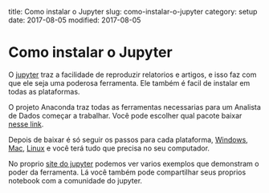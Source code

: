 title: Como instalar o Jupyter
slug: como-instalar-o-jupyter
category: setup
date: 2017-08-05
modified: 2017-08-05

Como instalar o Jupyter
=======================

O [jupyter](https://jupyter.org/) traz a facilidade de reproduzir relatorios e artigos, e isso faz com que ele seja uma poderosa ferramenta. Ele também é facil de instalar em todas as plataformas.

O projeto Anaconda traz todas as ferramentas necessarias para um Analista de Dados começar a trabalhar. Você pode escolher qual pacote baixar [nesse link](https://www.continuum.io/downloads).

Depois de baixar é só seguir os passos para cada plataforma, [Windows](https://docs.continuum.io/anaconda/install/windows), [Mac](https://docs.continuum.io/anaconda/install/mac-os#macos-graphical-install), [Linux](https://docs.continuum.io/anaconda/install/linux) e você terá tudo que precisa no seu computador.

No proprio [site do jupyter](https://nbviewer.jupyter.org/) podemos ver varios exemplos que demonstram o poder da ferramenta. Lá você também pode compartilhar seus proprios notebook com a comunidade do jupyter.
